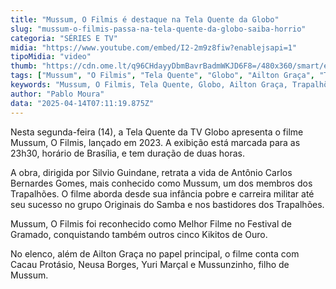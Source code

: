 ```yaml
---
title: "Mussum, O Filmis é destaque na Tela Quente da Globo"
slug: "mussum-o-filmis-passa-na-tela-quente-da-globo-saiba-horrio"
categoria: "SÉRIES E TV"
midia: "https://www.youtube.com/embed/I2-2m9z8fiw?enablejsapi=1"
tipoMidia: "video"
thumb: "https://cdn.ome.lt/q96CHdayyDbmBavrBadmWKJD6F8=/480x360/smart/extras/conteudos/mussumofilmis.jpg"
tags: ["Mussum", "O Filmis", "Tela Quente", "Globo", "Ailton Graça", "Trapalhões", "Festival de Gramado"]
keywords: "Mussum, O Filmis, Tela Quente, Globo, Ailton Graça, Trapalhões, Festival de Gramado"
author: "Pablo Moura"
data: "2025-04-14T07:11:19.875Z"
---
```


Nesta segunda-feira (14), a Tela Quente da TV Globo apresenta o filme Mussum, O Filmis, lançado em 2023. A exibição está marcada para as 23h30, horário de Brasília, e tem duração de duas horas.

A obra, dirigida por Silvio Guindane, retrata a vida de Antônio Carlos Bernardes Gomes, mais conhecido como Mussum, um dos membros dos Trapalhões. O filme aborda desde sua infância pobre e carreira militar até seu sucesso no grupo Originais do Samba e nos bastidores dos Trapalhões.

Mussum, O Filmis foi reconhecido como Melhor Filme no Festival de Gramado, conquistando também outros cinco Kikitos de Ouro.

No elenco, além de Ailton Graça no papel principal, o filme conta com Cacau Protásio, Neusa Borges, Yuri Marçal e Mussunzinho, filho de Mussum.